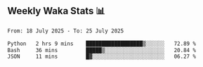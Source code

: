 ## Weekly Waka Stats 📊
<!--START_SECTION:waka-->

```txt
From: 18 July 2025 - To: 25 July 2025

Python   2 hrs 9 mins    ██████████████████▒░░░░░░   72.89 %
Bash     36 mins         █████▒░░░░░░░░░░░░░░░░░░░   20.84 %
JSON     11 mins         █▓░░░░░░░░░░░░░░░░░░░░░░░   06.27 %
```

<!--END_SECTION:waka-->

<!--

Here are some ideas to get you started:

- 🔭 I’m currently working on (way to add branches committed on)
- 🌱 I’m currently learning Web Frameworks and Machine Learning! (Lisp, JS (react & angular), Python, and __)
- 💬 Ask me about ...
- 📫 How to reach me: 
- 😄 Pronouns: He/Him/His
- ⚡ Fun fact: ...

that-recsys-lab
-->
